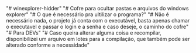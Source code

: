 "# winexplorer-hidder" 
"# Cofre para ocultar pastas e arquivos do windows explorer"
"# O que é necessário pra ultilizar o programa?"
"# Não é necessário nada, o projeto já conta com o executável, basta apenas chamar o executavel e passar o login e a senha e caso deseje, o caminho do cofre"
"# Para DEVs"
"# Caso queira alterar alguma coisa e recompilar, disponibilizei um arquivo em lotes para a compilação, que também pode ser alterado conforme a necessidade"
